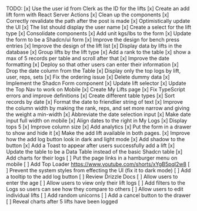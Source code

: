 TODO:
[x] Use the user id from Clerk as the ID for the lifts
[x] Create an add lift form with React Server Actions
[x] Clean up the components
[x] Correctly revalidate the path after the post is made
[x] Optimistically update the UI
[x] The list should display the user name
[x] Create a select for the lift type
[x] Consolidate components
[x] Add unit kgs/lbs to the form
[x] Update the form to be a Shadcn/ui form
[x] Improve the design for bench press entries
[x] Improve the design of the lift list
[x] Display data by lifts in the database
[x] Group lifts by the lift type
[x] Add a rank to the table
[x] show a max of 5 records per table and scroll after that
[x] Improve the date formatting
[x] Deploy so that other users can enter their information
[x] Drop the date column from the Table
[x] Display only the top logs by lift, user, reps, sets
[x] Fix the ordering issue
[x] Delete dummy data
[x] Implement the Shadcn Form component
[x] Update lift selector
[x] Update the Top Nav to work on Mobile
[x] Create My Lifts page
[x] Fix TypeScript errors and improve definitions
[x] Create different table types
[x] Sort records by date
[x] Format the date to friendlier string of text
[x] Improve the column width by making the rank, reps, and set more narrow and giving the weight a min-width
[x] Abbreviate the date selection input
[x] Make date input full width on mobile
[x] Align dates to the right in My Logs
[x] Display tops 5
[x] Improve column size
[x] Add analytics
[x] Put the form in a drawer to show and hide it
[x] Make the add lift available in both pages.
[x] Improve how the add log button look in dark and light mode
[x] Add shadow to the button
[x] Add a Toast to appear after users successfully add a lift
[x] Update the table to be a Data Table instead of the basic Shadcn table
[x] Add charts for their logs
[ ] Put the page links in a hamburger menu on mobile
[ ] Add Top Loader https://www.youtube.com/shorts/xYgB5pql2w8
[ ] Prevent the system styles from effecting the UI (fix it to dark mode)
[ ] Add a tooltip to the add log button
[ ] Review Drizzle Docs
[ ] Allow users to enter the age
[ ] Allow users to view only their lift logs
[ ] Add filters to the Logs so users can see how they compare to others
[ ] Allow users to edit individual lifts
[ ] Add random unicorns
[ ] Add a cancel button to the drawer
[ ] Reveal charts after 5 lifts have been logged
